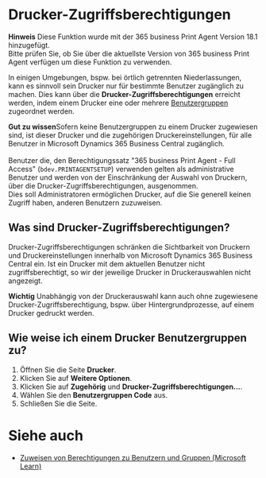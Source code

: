 # Drucker-Zugriffsberechtigungen

<div class="alert alert-info">
    <i class="fa-duotone fa-thin fa-lightbulb fa-lg"></i> <strong>Hinweis</strong> Diese Funktion wurde mit der 365 business Print Agent Version 18.1 hinzugefügt.<br>Bitte prüfen Sie, ob Sie über die aktuellste Version von 365 business Print Agent verfügen um diese Funktion zu verwenden.
</div>

In einigen Umgebungen, bspw. bei örtlich getrennten Niederlassungen, kann es sinnvoll sein Drucker nur für bestimmte Benutzer zugänglich zu machen. Dies kann über die **Drucker-Zugriffsberechtigungen** erreicht werden, indem einem Drucker eine oder mehrere [Benutzergruppen](https://learn.microsoft.com/de-DE/dynamics365/business-central/ui-define-granular-permissions) zugeordnet werden.

<div class="alert alert-notice">
    <i class="fa-light fa-hand-point-up fa-lg"></i> <strong>Gut zu wissen</strong>Sofern keine Benutzergruppen zu einem Drucker zugewiesen sind, ist dieser Drucker und die zugehörigen Druckereinstellungen, für alle Benutzer in Microsoft Dynamics 365 Business Central zugänglich.<br>
    <br>
    Benutzer die, den Berechtigungssatz "365 business Print Agent - Full Access" (<code>bdev.PRINTAGENTSETUP</code>) verwenden gelten als administrative Benutzer und werden von der Einschränkung der Auswahl von Druckern, über die Drucker-Zugriffsberechtigungen, ausgenommen.<br>
    Dies soll Administratoren ermöglichen Drucker, auf die Sie generell keinen Zugriff haben, anderen Benutzern zuzuweisen.
</div>

## Was sind Drucker-Zugriffsberechtigungen?

Drucker-Zugriffsberechtigungen schränken die Sichtbarkeit von Druckern und Druckereinstellungen innerhalb von Microsoft Dynamics 365 Business Central ein. Ist ein Drucker mit dem aktuellen Benutzer nicht zugriffsberechtigt, so wir der jeweilige Drucker in Druckerauswahlen nicht angezeigt.

<div class="alert alert-info">
    <i class="fa-duotone fa-thin fa-lightbulb fa-lg"></i> <strong>Wichtig</strong> Unabhängig von der Druckerauswahl kann auch ohne zugewiesene Drucker-Zugriffsberechtigung, bspw. über Hintergrundprozesse, auf einem Drucker gedruckt werden.
</div>

## Wie weise ich einem Drucker Benutzergruppen zu?

 1. Öffnen Sie die Seite **Drucker**.
 2. Klicken Sie auf **Weitere Optionen**.
 3. Klicken Sie auf **Zugehörig** und **Drucker-Zugriffsberechtigungen...**.
 4. Wählen Sie den **Benutzergruppen Code** aus.
 5. Schließen Sie die Seite.

# Siehe auch

 - [Zuweisen von Berechtigungen zu Benutzern und Gruppen (Microsoft Learn)](https://learn.microsoft.com/de-DE/dynamics365/business-central/ui-define-granular-permissions)